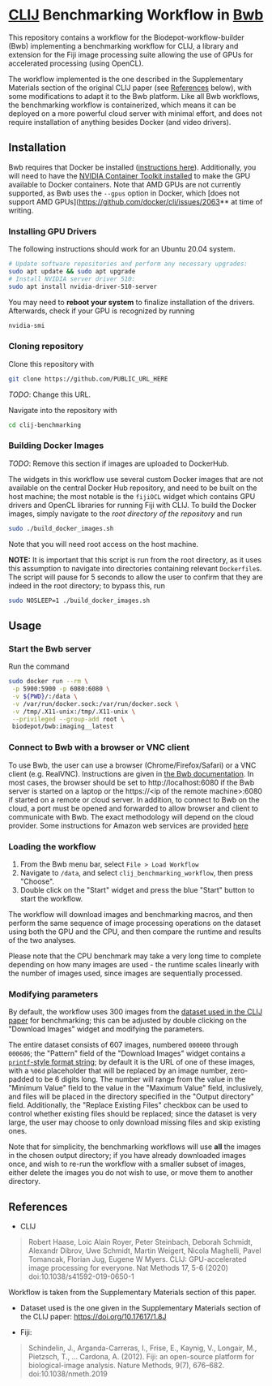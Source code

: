 # [CLIJ](https://clij.github.io/) Benchmarking Workflow in [Bwb](https://github.com/BioDepot/BioDepot-workflow-builder)

This repository contains a workflow for the Biodepot-workflow-builder
(Bwb) implementing a benchmarking workflow for CLIJ, a library and
extension for the Fiji image processing suite allowing the use of GPUs
for accelerated processing (using OpenCL).

The workflow implemented is the one described in the Supplementary Materials
section of the original CLIJ paper (see [References](#References) below), with
some modifications to adapt it to the Bwb platform. Like all Bwb workflows, the
benchmarking workflow is containerized, which means it can be deployed on a more
powerful cloud server with minimal effort, and does not require installation of
anything besides Docker (and video drivers).

## Installation
Bwb requires that Docker be installed ([instructions
here](https://github.com/BioDepot/BioDepot-workflow-builder#installing-and-starting-docker)). Additionally,
you will need to have
the [NVIDIA Container Toolkit
installed](https://docs.nvidia.com/datacenter/cloud-native/container-toolkit/install-guide.html) 
to make the GPU available to Docker containers. Note that AMD GPUs are not
currently supported, as Bwb uses the `--gpus` option in Docker, which [does not
support AMD GPUs](https://github.com/docker/cli/issues/2063** at time of
writing.

### Installing GPU Drivers
The following instructions should work for an Ubuntu 20.04 system.

```bash
# Update software repositories and perform any necessary upgrades:
sudo apt update && sudo apt upgrade
# Install NVIDIA server driver 510:
sudo apt install nvidia-driver-510-server
```
You may need to **reboot your system** to finalize installation of the drivers.
Afterwards, check if your GPU is recognized by running
```bash
nvidia-smi
```

### Cloning repository
Clone this repository with
```bash
git clone https://github.com/PUBLIC_URL_HERE
```
*TODO*: Change this URL.

Navigate into the repository with
```bash
cd clij-benchmarking
```

### Building Docker Images
*TODO*: Remove this section if images are uploaded to DockerHub.

The widgets in this workflow use several custom Docker images that are not
available on the central Docker Hub repository, and need to be built on the host
machine; the most notable is the `fijiOCL` widget which contains GPU drivers and
OpenCL libraries for running Fiji with CLIJ. To build the Docker images, simply
navigate to the *root directory of the repository* and run
```bash
sudo ./build_docker_images.sh
```
Note that you will need root access on the host machine.

**NOTE:** It is important that this script is run from the root directory, as it
uses this assumption to navigate into directories containing relevant
`Dockerfile`s. The script will pause for 5 seconds to allow the user to confirm
that they are indeed in the root directory; to bypass this, run
```bash
sudo NOSLEEP=1 ./build_docker_images.sh
```

## Usage
### Start the Bwb server
Run the command

```bash
sudo docker run --rm \
 -p 5900:5900 -p 6080:6080 \
 -v ${PWD}/:/data \
 -v /var/run/docker.sock:/var/run/docker.sock \
 -v /tmp/.X11-unix:/tmp/.X11-unix \
 --privileged --group-add root \
 biodepot/bwb:imaging__latest
```

### Connect to Bwb with a browser or VNC client

To use Bwb, the user can use a browser (Chrome/Firefox/Safari) or a VNC client
(e.g. RealVNC). Instructions are given in [the Bwb documentation](https://github.com/biodepot/biodepot-workflow-builder#overview-running-bwb). In
most cases, the browser should be set to http://localhost:6080 if the Bwb server is
started on a laptop or the https://\<ip of the remote machine>:6080 if started on a
remote or cloud server. In addition, to connect to Bwb on the cloud, a port must
be opened and forwarded to allow browser and client to communicate with Bwb. The
exact methodology will depend on the cloud provider.  Some instructions for
Amazon web services are provided
[here](https://github.com/BioDepot/BioDepot-workflow-builder#how-do-i-run-bwb-on-the-cloud)

### Loading the workflow
1. From the Bwb menu bar, select `File > Load Workflow`
2. Navigate to `/data`, and select `clij_benchmarking_workflow`, then press
   "Choose".
3. Double click on the "Start" widget and press the blue "Start" button to start
   the workflow. 
   
The workflow will download images and benchmarking macros, and then perform the
same sequence of image processing operations on the dataset using both the
GPU and the CPU, and then compare the runtime and results of the two analyses.

Please note that the CPU benchmark may take a very long time to complete
depending on how many images are used - the runtime scales linearly with the
number of images used, since images are sequentially processed.
   
### Modifying parameters
By default, the workflow uses 300 images from the [dataset used in the CLIJ
paper](https://doi.org/10.17617/1.8J) for benchmarking; this can be adjusted by
double clicking on the "Download Images" widget and modifying the parameters.

The entire dataset consists of 607 images, numbered `000000` through `000606`;
the "Pattern" field of the "Download Images" widget contains a [`printf`-style format
string](https://en.wikipedia.org/wiki/Printf_format_string); by default it is
the URL of one of these images, with a `%06d` placeholder that will be replaced
by an image number, zero-padded to be 6 digits long. The number will range from
the value in the "Minimum Value" field to the value in the "Maximum Value"
field, inclusively, and files will be placed in the directory specified in the
"Output directory" field. Additionally, the "Replace Existing Files" checkbox
can be used to control whether existing files should be replaced; since the
dataset is very large, the user may choose to only download missing files and
skip existing ones.

Note that for simplicity, the benchmarking workflows will use **all** the images
in the chosen output directory; if you have already downloaded images once, and
wish to re-run the workflow with a smaller subset of images, either delete the
images you do not wish to use, or move them to another directory.

## References

* CLIJ
 > Robert Haase, Loic Alain Royer, Peter Steinbach, Deborah Schmidt,
 >     Alexandr Dibrov, Uwe Schmidt, Martin Weigert, Nicola Maghelli,
 >     Pavel Tomancak, Florian Jug, Eugene W Myers. CLIJ: GPU-accelerated
 >     image processing for everyone. Nat Methods 17, 5-6 (2020)
 >     doi:10.1038/s41592-019-0650-1
 
 Workflow is taken from the Supplementary Materials section of this paper.
 
* Dataset used is the one given in the Supplementary Materials section of the
  CLIJ paper:
  https://doi.org/10.17617/1.8J

* Fiji:
  
 > Schindelin, J., Arganda-Carreras, I., Frise, E., Kaynig, V.,
 >   Longair, M., Pietzsch, T., … Cardona, A. (2012). Fiji: an
 >   open-source platform for biological-image analysis. Nature Methods,
 >   9(7), 676–682. doi:10.1038/nmeth.2019
